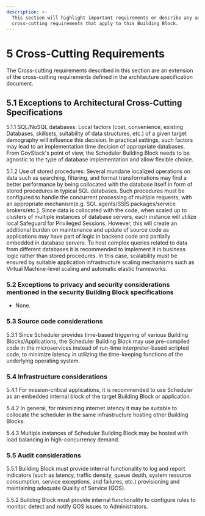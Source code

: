 ```yaml
---
description: >-
  This section will highlight important requirements or describe any additional
  cross-cutting requirements that apply to this Building Block.
---
```


# 5 Cross-Cutting Requirements

The Cross-cutting requirements described in this section are an extension of the cross-cutting requirements defined in the architecture specification document.

## 5.1 Exceptions to Architectural Cross-Cutting Specifications

5.1.1 SQL/NoSQL databases: Local factors (cost, convenience, existing Databases, skillsets, suitability of data structures, etc.) of a given target demography will influence this decision. In practical settings, such factors may lead to an implementation time decision of appropriate databases. From GovStack's point of view, the Scheduler Building Block needs to be agnostic to the type of database implementation and allow flexible choice.

5.1.2 Use of stored procedures: Several mundane localized operations on data such as searching, filtering, and format transformations may find a better performance by being collocated with the database itself in form of stored procedures in typical SQL databases. Such procedures must be configured to handle the concurrent processing of multiple requests, with an appropriate mechanism(e.g. SQL agents/SSIS packages/service brokers/etc.). Since data is collocated with the code, when scaled up to clusters of multiple instances of database servers, each instance will utilize local Safeguard for Privileged Sessions. However, this will create an additional burden on maintenance and update of source code as applications may have part of logic in backend code and partially embedded in database servers. To host complex queries related to data from different databases it is recommended to implement it in business logic rather than stored procedures. In this case, scalability must be ensured by suitable application infrastructure scaling mechanisms such as Virtual Machine-level scaling and automatic elastic frameworks.

### 5.2 Exceptions to privacy and security considerations mentioned in the security Building Block specifications

* None.

### 5.3 Source code considerations

5.3.1 Since Scheduler provides time-based triggering of various Building Blocks/Applications, the Scheduler Building Block may use pre-compiled code in the microservices instead of run-time interpreter-based scripted code, to minimize latency in utilizing the time-keeping functions of the underlying operating system.

### 5.4 Infrastructure considerations <a href="#_heading-h.17dp8vu" id="_heading-h.17dp8vu"></a>

5.4.1 For mission-critical applications, it is recommended to use Scheduler as an embedded internal block of the target Building Block or application.

5.4.2 In general, for minimizing internet latency it may be suitable to collocate the scheduler in the same infrastructure hosting other Building Blocks.

5.4.3 Multiple instances of Scheduler Building Block may be hosted with load balancing in high-concurrency demand.

### 5.5 Audit considerations <a href="#_heading-h.3rdcrjn" id="_heading-h.3rdcrjn"></a>

5.5.1 Building Block must provide internal functionality to log and report indicators (such as latency, traffic density, queue depth, system resource consumption, service exceptions, and failures, etc.) provisioning and maintaining adequate Quality of Service (QOS).

5.5.2 Building Block must provide internal functionality to configure rules to monitor, detect and notify QOS issues to Administrators.
